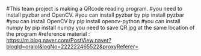 #This team project is making a QRcode reading program.
#you need to install pyzbar and OpenCV.
#you can install pyzbar by pip install pyzbar
#you can install OpenCV by pip install opencv-python
#you can install numpy by pip install numpy
you need to save QR.jpg at the same location of the program
#reference material : https://m.blog.naver.com/PostView.naver?blogId=oralol&logNo=222222465522&proxyReferer=
